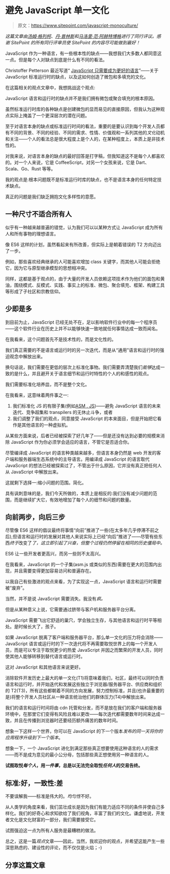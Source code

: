 # 避免 JavaScript 单一文化

> 原文：<https://www.sitepoint.com/javascript-monoculture/>

*这篇文章由[汤姆·格列柯](https://www.sitepoint.com/author/tgreco/)、[丹·普林斯](https://www.sitepoint.com/author/dprince/)和[马洛里·范·阿赫特博格](http://stommepoes.nl/)进行了同行评议。感谢 SitePoint 的所有同行评审员使 SitePoint 的内容尽可能做到最好！*

JavaScript 作为一种语言，有一些根本性的缺点——我想我们大多数人都同意这一点。但是每个人对缺点到底是什么有不同的看法。

Christoffer Petterson 最近写道“ [JavaScript 只需要成为更好的语言](http://blog.christoffer.me/no-we-havent-forgotten-how-to-code-javascript-just-needs-to-become-a-better-language/)”——关于 JavaScript 标准运行时的缺点，以及这如何创造了微包和多填充的文化。

在这篇相关的观点文章中，我想挑战这个观点:

JavaScript 语言和运行时的缺点并不是我们拥有微包或聚合填充的根本原因。

虽然标准运行时库的各种缺点是创建微包的显而易见的直接原因，但我认为这种观点实际上掩盖了一个更深层次的潜在问题。

至于对语言本身的缺点或标准运行时间的看法，重要的是要认识到每个开发人员都有不同的背景、不同的经验、不同的需求、性情、价值观和一系列其他的*文化*动机和关注——个人的看法总是很大程度上是个人的，在某种程度上，本质上是非技术性的。

对我来说，对语言本身的缺点的最好回答是打字稿，但我知道这不是每个人都喜欢的。对一个人来说，它是 CoffeeScript，对另一个女孩来说，它是 Dart、Scala、Go、Rust 等等。

我的观点是:根本问题既不是标准运行时库的缺点，也不是语言本身的任何特定技术缺点。

真正的问题是我们缺乏拥抱文化多样性的意愿。

## 一种尺寸不适合所有人

似乎有一种越来越普遍的错觉，认为我们可以以某种方式让 JavaScript 成为所有人和所有事物的理想语言。

像 ES6 这样的计划，虽然看起来有所改善，但实际上是朝着错误的 T2 方向迈出了一步。

例如，那些喜欢经典继承的人可能喜欢增加 class 关键字，而其他人可能会拒绝它，因为它与原型继承模型的思想相冲突。

同样，这都是基于观点的，由于大量的开发人员依赖这项技术作为他们的面包和黄油，围绕模式、反模式、实践、事实上的标准、微包、聚合填充、框架、构建工具等形成了子社区和宗教信仰。

## 少即是多

到目前为止，JavaScript 已经无处不在，足以影响软件行业中的每一个程序员——这个软件行业在历史上并不以能够快速一致地就任何事情达成一致而闻名。

在我看来，这个问题首先不是技术性的，而是文化性的。

我们真正需要的不是语言或运行时的另一次迭代，而是从“通用”语言和运行时的强迫观念中解放出来。

换句话说，我们需要在更低的层次上标准化事物。我们需要弄清楚我们*能够*达成一致的是什么，并且避开关于语言细节和运行时特性的个人的和感性的观点。

我们需要标准化培养皿，而不是整个文化。

在我看来，这意味着两件事之一:

1.  我们标准化 JS 的有限子集(例如[ASM . JS](http://asmjs.org/))——避免 JavaScript 语言的未来迭代、竞争超集和 transpilers 的无休止斗争，或者
2.  我们调整了我们的观点，同意接受 JavaScript 的本来面目，但是开始把它看作是其他语言的一种虚拟机。

从某些方面来说，后者已经被探索了好几年了——但是还没有达到必要的规模来消除 JavaScript 作为你必须学会适应的语言，不管它是否适合你。

尽管编译成 JavaScript 的语言种类越来越多，但语言本身仍然是 web 开发的客户端和服务器端生态系统中的主导语言。用编译成 JavaScript 的语言取代 JavaScript 的想法已经被探索过了，不管出于什么原因，它并没有真正把任何人从 JavaScript 中解放出来。

这就剩下选择一:缩小问题的范围。简化。

具有讽刺意味的是，我们今天所做的，本质上是相反的:我们没有减少问题的范围，而是继续扩大它，有效地增加了每个人的细节和问题的数量。

## 向前两步，向后三步

尽管像 ES6 这样的倡议最终将事情“向前”推进了一些(在太多年几乎停滞不前之后),但语言和运行时的发展对其他人来说实际上已经“向后”推进了——尽管有些东西*终于*改变了*了，这立即引起了兴奋，但整个过程仍然停留在相同的历史僵局中。*

ES6 让一些开发者更高兴，而另一些则不太高兴。

在我看来，JavaScript 的一个子集(asm.js 或类似的东西)需要在更大的范围内出现，并且需要变得更加容易访问和普遍存在。

以我自己有些激进的观点来看，为了实现这一点，JavaScript 语言和运行时需要被“废弃”。

当然，并不是说 JavaScript 需要消失。我没有*疯。*

但是从某种意义上说，它需要通过脐带与客户机和服务器平台分离。

JavaScript 需要飞出它舒适的巢穴，学会独立生存，与其他语言和运行时平等相处。是时候长大了，孩子。

如果 JavaScript 脱离了客户端和服务器平台，那么单一文化的压力将会消除——JavaScript 语言或运行时的下一次迭代将不再需要取悦世界上的每一个开发人员，而是可以专注于取悦更少的热爱 JavaScript 并因之而繁荣的开发人员，同时使其他人能够转移到替代语言或运行时。

这对 JavaScript 和其他语言来说更好。

消除软件开发历史上最大的单一文化(T1)将意味着我们，社区，最终可以同时负责语言和运行时，并开始迭代和发展这些独立于浏览器/服务器平台、供应商和组织的 T2(T3)，所有这些都朝着不同的方向发展，努力控制标准，并且(也许最重要的是)将整个开发人员社区从一种语言统治他们的群体压力(T4)中解放出来。

我们的语言和运行时间将由 cdn 托管和分发，而不是放在我们的客户端和服务器环境中，在那里它们变得有风险且难以更改——每次迭代都需要数年时间来达成一致，并且在传播到浏览器时还要经历额外痛苦的数年时间。

想象一下这样一个世界，你可以在 JavaScript 的下一个版本*发布的同一天将你的应用程序升级到下一个版本*。

想象一下，一个 JavaScript 进化到满足那些真正想要使用这种语言的人的需求——而不是成为意见的最小公分母，包括那些真正想使用另一种语言的人。

**试图取悦*每个人*，用*一件事*，总是以无法完全取悦*任何人*的交易告终。**

## 标准:好，一致性:差

不要误解我——标准是伟大的。*均匀性*不好。

从人类学的角度来看，我们茁壮成长是因为我们有能力适应不同的条件并使自己多样化。我们的好奇心和求知欲给了我们视角，丰富了我们的文化。谦虚地说，开发者文化是文化财富的一部分，我们需要接受它。

试图强迫这一点为所有人服务是最糟糕的做法。

总之，这是一篇*观点*文章——因此，当然，我欢迎你的观点，并希望这能产生一些深思熟虑的、建设性的评论，而不仅仅是火焰；-)

## 分享这篇文章
